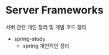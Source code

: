 Server Frameworks
=======================================================================================
서버 관련 개인 정리 및 개발 코드 정리

* spring-study
    * spring 개인적인 정리
